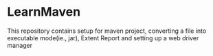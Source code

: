 # LearnMaven
This repository contains setup for maven project, converting a file into executable mode(ie., jar), Extent Report and setting up a web driver manager 
